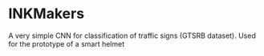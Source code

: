 # INKMakers
A very simple CNN for classification of traffic signs (GTSRB dataset). Used for the prototype of a smart helmet
